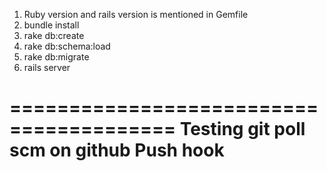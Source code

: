 1. Ruby version and rails version is mentioned in Gemfile
2. bundle install
3. rake db:create
4. rake db:schema:load
5. rake db:migrate
6. rails server

========================================
Testing git poll scm on github Push hook
========================================
